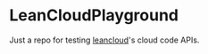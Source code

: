 LeanCloudPlayground
===

Just a repo for testing [leancloud](http://cn.avoscloud.com)'s cloud code APIs.
